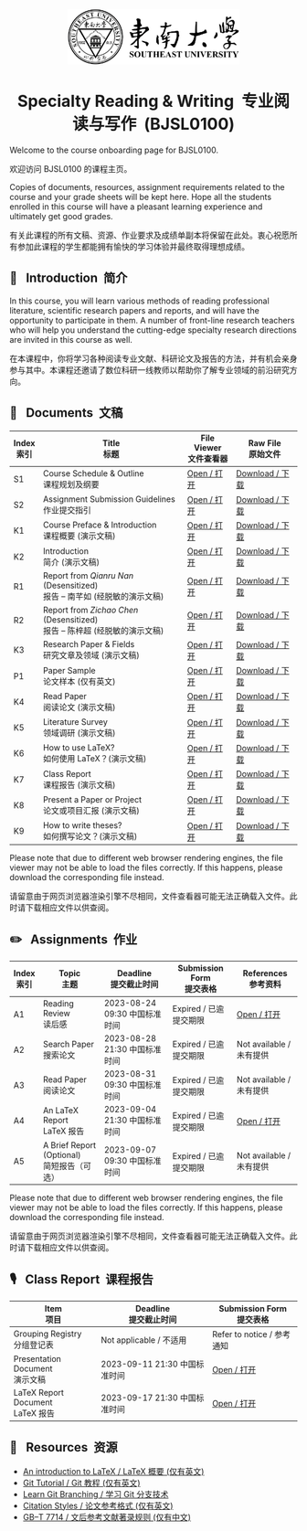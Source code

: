 <p align="center"><img src="Images/I0%20-%20SEU%20Mark.png" width="300"></p>  
<h1 align="center">Specialty Reading & Writing&nbsp;&nbsp;专业阅读与写作&nbsp;&nbsp;(BJSL0100)</h1>  

Welcome to the course onboarding page for BJSL0100.  
  
欢迎访问 BJSL0100 的课程主页。  
  
Copies of documents, resources, assignment requirements related to the course and your grade sheets will be kept here. Hope all the students enrolled in this course will have a pleasant learning experience and ultimately get good grades.  
  
有关此课程的所有文稿、资源、作业要求及成绩单副本将保留在此处。衷心祝愿所有参加此课程的学生都能拥有愉快的学习体验并最终取得理想成绩。  
## 📌&nbsp;&nbsp;&nbsp;Introduction&nbsp;&nbsp;简介
In this course, you will learn various methods of reading professional literature, scientific research papers and reports, and will have the opportunity to participate in them. A number of front-line research teachers who will help you understand the cutting-edge specialty research directions are invited in this course as well.
  
在本课程中，你将学习各种阅读专业文献、科研论文及报告的方法，并有机会亲身参与其中。本课程还邀请了数位科研一线教师以帮助你了解专业领域的前沿研究方向。  
## 📄&nbsp;&nbsp;&nbsp;Documents&nbsp;&nbsp;文稿
| Index<br>索引 | Title<br>标题 | File Viewer<br>文件查看器 | Raw File<br>原始文件 |
| - | - | -| - |
| S1 | Course Schedule & Outline<br>课程规划及纲要 | [Open / 打开](Documents/S1%20-%20Course%20Schedule%20&%20Outline.pdf) | [Download / 下载](https://raw.githubusercontent.com/Hades2736/bjsl0100/main/Documents/S1%20-%20Course%20Schedule%20&%20Outline.pdf) |
| S2 | Assignment Submission Guidelines<br>作业提交指引 | [Open / 打开](Documents/S2%20-%20Assignment%20Submission%20Guidelines.pdf) | [Download / 下载](https://raw.githubusercontent.com/Hades2736/bjsl0100/main/Documents/S2%20-%20Assignment%20Submission%20Guidelines.pdf) |
| K1 | Course Preface & Introduction<br>课程概要 (演示文稿) | [Open / 打开](Documents/K1%20-%20Course%20Preface%20&%20Introduction.pdf) | [Download / 下载](https://raw.githubusercontent.com/Hades2736/bjsl0100/main/Documents/K1%20-%20Course%20Preface%20&%20Introduction.pdf) |
| K2 | Introduction<br>简介 (演示文稿) | [Open / 打开](Documents/K2%20-%20Introduction.pdf) | [Download / 下载](https://raw.githubusercontent.com/Hades2736/bjsl0100/main/Documents/K2%20-%20Introduction.pdf) |
| R1 | Report from *Qianru Nan* (Desensitized)<br>报告 – 南芊如 (经脱敏的演示文稿) | [Open / 打开](Documents/R1%20-%20Qianru%20Nan.pdf) | [Download / 下载](https://raw.githubusercontent.com/Hades2736/bjsl0100/main/Documents/R1%20-%20Qianru%20Nan.pdf) |
| R2 | Report from *Zichao Chen* (Desensitized)<br>报告 – 陈梓超 (经脱敏的演示文稿) | [Open / 打开](Documents/R2%20-%20Zichao%20Chen.pdf) | [Download / 下载](https://raw.githubusercontent.com/Hades2736/bjsl0100/main/Documents/R2%20-%20Zichao%20Chen.pdf) |
| K3 | Research Paper & Fields<br>研究文章及领域 (演示文稿) | [Open / 打开](Documents/K3%20-%20Research%20Paper%20&%20Fields.pdf) | [Download / 下载](https://raw.githubusercontent.com/Hades2736/bjsl0100/main/Documents/K3%20-%20Research%20Paper%20&%20Fields.pdf) |
| P1 | Paper Sample<br>论文样本 (仅有英文) | [Open / 打开](Documents/P1%20-%20Exploring%20Intention%20Communication%20for%20Multi-User%20Locomotion%20in%20Virtual%20Reality.pdf) | [Download / 下载](https://raw.githubusercontent.com/Hades2736/bjsl0100/main/Documents/P1%20-%20Exploring%20Intention%20Communication%20for%20Multi-User%20Locomotion%20in%20Virtual%20Reality.pdf) |
| K4 | Read Paper<br>阅读论文 (演示文稿) | [Open / 打开](Documents/K4%20-%20Read%20Paper.pdf) | [Download / 下载](https://raw.githubusercontent.com/Hades2736/bjsl0100/main/Documents/K4%20-%20Read%20Paper.pdf) |
| K5 | Literature Survey<br>领域调研 (演示文稿) | [Open / 打开](Documents/K5%20-%20Literature%20Survey.pdf) | [Download / 下载](https://raw.githubusercontent.com/Hades2736/bjsl0100/main/Documents/K5%20-%20Literature%20Survey.pdf) |
| K6 | How to use LaTeX?<br>如何使用 LaTeX？(演示文稿) | [Open / 打开](Documents/K6%20-%20How%20to%20use%20LaTeX%3F.pdf) | [Download / 下载](https://raw.githubusercontent.com/Hades2736/bjsl0100/main/Documents/K6%20-%20How%20to%20use%20LaTeX%3F.pdf) |
| K7 | Class Report<br>课程报告 (演示文稿) | [Open / 打开](Documents/K7%20-%20Class%20Report.pdf) | [Download / 下载](https://raw.githubusercontent.com/Hades2736/bjsl0100/main/Documents/K7%20-%20Class%20Report.pdf) |
| K8 | Present a Paper or Project<br>论文或项目汇报 (演示文稿) | [Open / 打开](Documents/K8%20-%20Present%20a%20Paper%20or%20Project.pdf) | [Download / 下载](https://raw.githubusercontent.com/Hades2736/bjsl0100/main/Documents/K8%20-%20Present%20a%20Paper%20or%20Project.pdf) |
| K9 | How to write theses?<br>如何撰写论文？(演示文稿) | [Open / 打开](Documents/K9%20-%20How%20to%20write%20theses%3F.pdf) | [Download / 下载](https://raw.githubusercontent.com/Hades2736/bjsl0100/main/Documents/K9%20-%20How%20to%20write%20theses%3F.pdf) |

Please note that due to different web browser rendering engines, the file viewer may not be able to load the files correctly. If this happens, please download the corresponding file instead.

请留意由于网页浏览器渲染引擎不尽相同，文件查看器可能无法正确载入文件。此时请下载相应文件以供查阅。
## ✏️&nbsp;&nbsp;&nbsp;Assignments&nbsp;&nbsp;作业
| Index<br>索引 | Topic<br>主题 | Deadline<br>提交截止时间 | Submission Form<br>提交表格 | References<br>参考资料 |
| - | - | - | - | - |
| A1 | Reading Review<br>读后感 | 2023-08-24 09:30 中国标准时间 | Expired / 已逾提交期限 | [Open / 打开](Documents/A1%20-%20You%20and%20Your%20Research.pdf) |
| A2 | Search Paper<br>搜索论文 | 2023-08-28 21:30 中国标准时间 | Expired / 已逾提交期限 | Not available / 未有提供 |
| A3 | Read Paper<br>阅读论文 | 2023-08-31 09:30 中国标准时间 | Expired / 已逾提交期限 | Not available / 未有提供 |
| A4 | An LaTeX Report<br>LaTeX 报告 | 2023-09-04 21:30 中国标准时间 | Expired / 已逾提交期限 | [Open / 打开](https://www.overleaf.com/read/mpkwcxkyzjkn) |
| A5 | A Brief Report (Optional)<br>简短报告（可选） | 2023-09-07 09:30 中国标准时间 | Expired / 已逾提交期限 | Not available / 未有提供 |

Please note that due to different web browser rendering engines, the file viewer may not be able to load the files correctly. If this happens, please download the corresponding file instead.

请留意由于网页浏览器渲染引擎不尽相同，文件查看器可能无法正确载入文件。此时请下载相应文件以供查阅。
## 🎙️&nbsp;&nbsp;&nbsp;Class Report&nbsp;&nbsp;课程报告
| Item<br>项目 | Deadline<br>提交截止时间 | Submission Form<br>提交表格 |
| - | - | - |
| Grouping Registry<br>分组登记表 | Not applicable / 不适用 | Refer to notice / 参考通知 |
| Presentation Document<br>演示文稿 | 2023-09-11 21:30 中国标准时间 | [Open / 打开](https://send2me.cn/Vwr9gb8q/SyGSss0mu2nRDA) |
| LaTeX Report Document<br>LaTeX 报告 | 2023-09-17 21:30 中国标准时间 | [Open / 打开](https://send2me.cn/CHN3voBh/QuGvJEtEm4reuw) |
## 🔗&nbsp;&nbsp;&nbsp;Resources&nbsp;&nbsp;资源
- [An introduction to LaTeX / LaTeX 概要 (仅有英文)](https://www.latex-project.org/about/)
- [Git Tutorial / Git 教程 (仅有英文)](https://www.javatpoint.com/git)
- [Learn Git Branching / 学习 Git 分支技术](https://learngitbranching.js.org/?locale=zh_CN)
- [Citation Styles / 论文参考格式 (仅有英文)](https://pitt.libguides.com/citationhelp)
- [GB–T 7714 / 文后参考文献著录规则 (仅有中文)](https://jsjyxy.wzu.edu.cn/__local/2/A9/A7/883072A9FE29CC97386604E7682_674D278A_5C812.pdf?e=.pdf)
